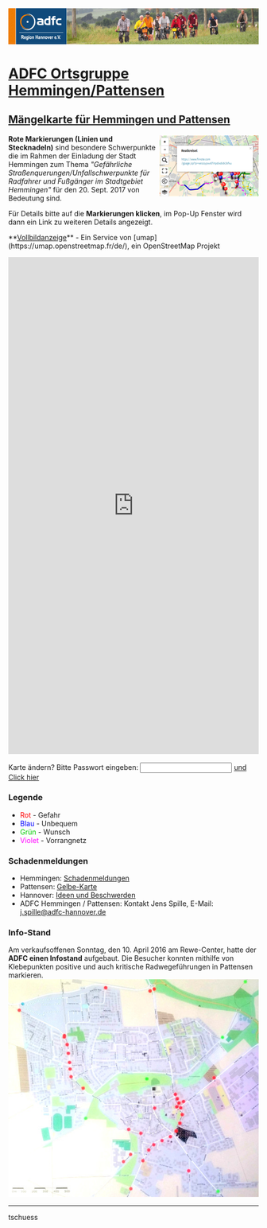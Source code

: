[![](banner.png)](http://www.adfc-hannover.de/)

# [ADFC Ortsgruppe Hemmingen/Pattensen](http://adfc-hemmingen-pattensen.github.io/)


## [Mängelkarte für Hemmingen und Pattensen](http://adfc-hemmingen-pattensen.github.io/MaengelHemPat.html)

<img src="MangelkarteBedienung.png" alt="" style="float:right;">

**Rote Markierungen (Linien und Stecknadeln)** sind besondere Schwerpunkte die im Rahmen der Einladung der Stadt Hemmingen zum Thema *"Gefährliche Straßenquerungen/Unfallschwerpunkte für Radfahrer und Fußgänger im Stadtgebiet Hemmingen"* für den 20. Sept. 2017 von Bedeutung sind.

Für Details bitte auf die **Markierungen klicken**, im Pop-Up Fenster wird dann ein Link zu weiteren Details angezeigt.

<p>**<a href="http://umap.openstreetmap.fr/de/map/untitled-map_84202">Vollbildanzeige</a>** - Ein Service von [umap](https://umap.openstreetmap.fr/de/), ein OpenStreetMap Projekt</p>

<iframe width="100%" height="1000px" frameBorder="0" src="http://umap.openstreetmap.fr/de/map/untitled-map_84202?scaleControl=false&miniMap=false&scrollWheelZoom=false&zoomControl=true&allowEdit=false&moreControl=true&datalayersControl=true&onLoadPanel=undefined&captionBar=false#12/52.25/9.77"></iframe>

<!-- [*Karte ändern (Nur für Experten)*](http://umap.openstreetmap.fr/en/map/anonymous-edit/84202%3Aph6FODg7dYzrRQ52fIZQAQ8cMEU)
-->
<!-- Clone 20160510 http://umap.openstreetmap.fr/en/map/anonymous-edit/84746%3AuOs5nHOnczbDxX4cLp4u4mhcuCg -->
<!-- Clone 201605xx -->


Karte ändern? Bitte Passwort eingeben: <input id='password' type='text'  />
<a href="http://umap.openstreetmap.fr/en/map/anonymous-edit/84202%3Aph6FODg7dYzrRQ52fIZQAQ8cMEU" onclick="javascript:return validatePass()">und Click hier</a>
<script>
function validatePass(){
    if(document.getElementById('password').value == 'adfchempat'){
        return true;
    }else{
        alert('wrong password!!');
        return false;
    }
}
</script>


### Legende

- <font color="#FF0000">Rot</font> - Gefahr
- <font color="#0000FF">Blau</font> - Unbequem
- <font color="#00CC00">Grün</font> - Wunsch
- <font color="#ff00ff">Violet</font> - Vorrangnetz

### Schadenmeldungen

- Hemmingen: [Schadenmeldungen](https://www.stadthemmingen.de/hemminger-sein/maengel-schaden-melden/)
- Pattensen: [Gelbe-Karte](http://www.pattensen.de/Default.aspx?tabid=2741)
- Hannover: [Ideen und Beschwerden](https://e-government.hannover-stadt.de/impulsweb.nsf/)
- ADFC Hemmingen / Pattensen: Kontakt Jens Spille, E-Mail: <j.spille@adfc-hannover.de>

### Info-Stand
Am verkaufsoffenen Sonntag, den 10. April 2016 am Rewe-Center, hatte der **ADFC einen Infostand** aufgebaut. Die Besucher konnten mithilfe von Klebepunkten positive und auch kritische Radwegeführungen in Pattensen markieren. ![Mangelkarte](MaengelHemPatBilder/2016-04-10-SoADFCMangelkartePattensen.jpg)

----
tschuess 

